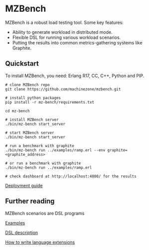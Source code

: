 # MZBench

MZBench is a robust load testing tool. Some key features:
* Ability to generate workload in distributed mode.
* Flexible DSL for running various workload scenarios.
* Putting the results into common metrics-gathering systems like Graphite.

## Quickstart

To install MZBench, you need: Erlang R17, CC, C++, Python and PIP.

    # clone MZBench repo
    git clone https://github.com/machinezone/mzbench.git

    # install python packages
    pip install -r mz-bench/requirements.txt

    cd mz-bench

    # install MZBench server
    ./bin/mz-bench start_server

    # start MZBench server
    ./bin/mz-bench start_server

    # run a benchmark with graphite
    ./bin/mz-bench run ../examples/ramp.erl --env graphite=<graphite_address>

    # or run a benchmark with graphite
    ./bin/mz-bench run ../examples/ramp.erl

    # check dashboard at http://localhost:4800/ for the results

[Deployment guide](doc/deployment_guide.md)

## Further reading

MZBench scenarios are DSL programs

[Examples](doc/examples.md)

[DSL description](doc/scenario_dsl.md)

[How to write language extensions](doc/worker_howto.md)
